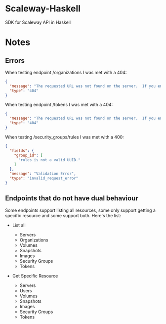 # Scaleway-Haskell
SDK for Scaleway API in Haskell

# Notes

## Errors
When testing endpoint /organizations I was met with a 404:
``` json
{
  "message": "The requested URL was not found on the server.  If you entered the URL manually please check your spelling and try again.",
  "type": "404"
}
```

When testing endpoint /tokens I was met with a 404:
``` json
{
  "message": "The requested URL was not found on the server.  If you entered the URL manually please check your spelling and try again.",
  "type": "404"
}
```

When testing /security_groups/rules I was met with a 400:
``` json
{
  "fields": {
    "group_id": [
      "rules is not a valid UUID."
    ]
  },
  "message": "Validation Error",
  "type": "invalid_request_error"
}
```

## Endpoints that do not have dual behaviour
Some endpoints support listing all resources, some only support getting a specific resource and some support both.
Here's the list:

* List all
  * Servers
  * Organizations
  * Volumes
  * Snapshots
  * Images
  * Security Groups
  * Tokens

* Get Specific Resource
  * Servers
  * Users
  * Volumes
  * Snapshots
  * Images
  * Security Groups
  * Tokens
